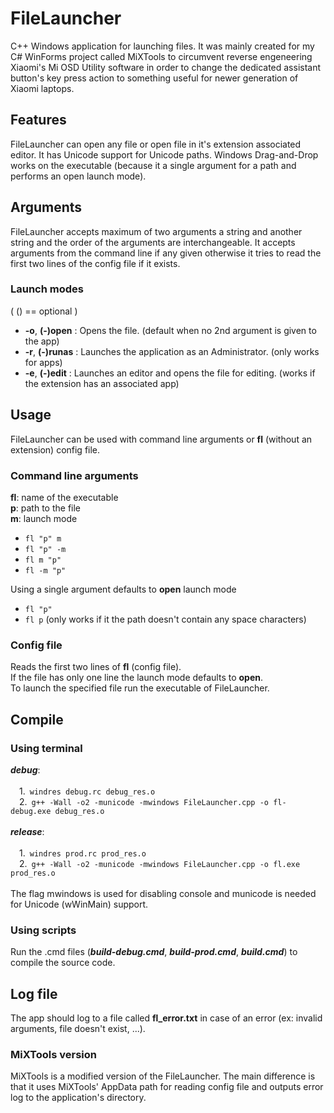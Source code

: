 # FileLauncher
C++ Windows application for launching files. It was mainly created for my C# WinForms project called MiXTools to circumvent reverse engeneering Xiaomi's Mi OSD Utility software in order to change the dedicated assistant button's key press action to something useful for newer generation of Xiaomi laptops.

## Features
FileLauncher can open any file or open file in it's extension associated editor.
It has Unicode support for Unicode paths. Windows Drag-and-Drop works on the executable (because it a single argument for a path and performs an open launch mode).

## Arguments

FileLauncher accepts maximum of two arguments a string and another string and the order of the arguments are interchangeable.
It accepts arguments from the command line if any given otherwise it tries to read the first two lines of the config file if it exists.

### Launch modes 
  ( () == optional )
  
  * **-o**, **(-)open** : Opens the file. (default when no 2nd argument is given to the app)
  * **-r**, **(-)runas** : Launches the application as an Administrator. (only works for apps)
  * **-e**, **(-)edit** : Launches an editor and opens the file for editing. (works if the extension has an associated app)

## Usage
FileLauncher can be used with command line arguments or **fl** (without an extension) config file.

### Command line arguments
  **fl**: name of the executable 
  <br/>
  **p**: path to the file
  <br/>
  **m**: launch mode
  <br/>
  - `fl "p" m`
  - `fl "p" -m`
  - `fl m "p"`
  - `fl -m "p"`
  
  Using a single argument defaults to **open** launch mode
 
  - `fl "p"`
  - `fl p` (only works if it the path doesn't contain any space characters)

### Config file
Reads the first two lines of **fl** (config file).<br/>
If the file has only one line the launch mode defaults to **open**. <br/>
To launch the specified file run the executable of FileLauncher.
  
## Compile
### Using terminal
  ***debug***:
  	<br/>
	<br/>
	&emsp;1.&ensp;`windres debug.rc debug_res.o`<br/>
	&emsp;2.&ensp;`g++ -Wall -o2 -municode -mwindows FileLauncher.cpp -o fl-debug.exe debug_res.o`<br/>
	<br/>
  ***release***: 
	<br/>
	<br/>
	&emsp;1.&ensp;`windres prod.rc prod_res.o`<br/>
	&emsp;2.&ensp;`g++ -Wall -o2 -municode -mwindows FileLauncher.cpp -o fl.exe prod_res.o`<br/>
	<br/>
  The flag mwindows is used for disabling console and municode is needed for Unicode (wWinMain) support.

### Using scripts  
  Run the .cmd files (***build-debug.cmd***, ***build-prod.cmd***, ***build.cmd***) to compile the source code.

## Log file
The app should log to a file called **fl_error.txt** in case of an error (ex: invalid arguments, file doesn't exist, ...).

### MiXTools version
MiXTools is a modified version of the FileLauncher. The main difference is that it uses MiXTools' AppData path for reading config file and outputs error log to the application's directory.
